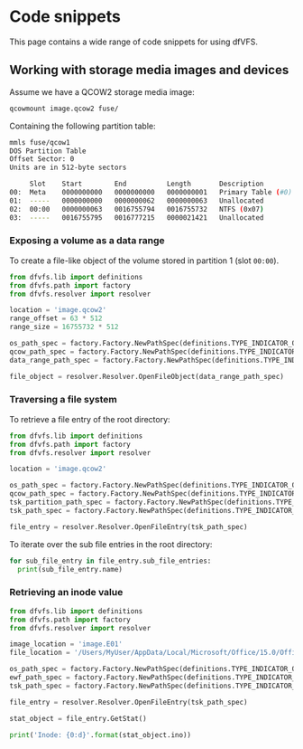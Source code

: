 # Code snippets

This page contains a wide range of code snippets for using dfVFS.

## Working with storage media images and devices

Assume we have a QCOW2 storage media image:

```bash
qcowmount image.qcow2 fuse/
```

Containing the following partition table:

```bash
mmls fuse/qcow1
DOS Partition Table
Offset Sector: 0
Units are in 512-byte sectors

     Slot    Start        End          Length       Description
00:  Meta    0000000000   0000000000   0000000001   Primary Table (#0)
01:  -----   0000000000   0000000062   0000000063   Unallocated
02:  00:00   0000000063   0016755794   0016755732   NTFS (0x07)
03:  -----   0016755795   0016777215   0000021421   Unallocated
```

### Exposing a volume as a data range

To create a file-like object of the volume stored in partition 1 (slot `00:00`).

```python
from dfvfs.lib import definitions
from dfvfs.path import factory
from dfvfs.resolver import resolver

location = 'image.qcow2'
range_offset = 63 * 512
range_size = 16755732 * 512

os_path_spec = factory.Factory.NewPathSpec(definitions.TYPE_INDICATOR_OS, location=location)
qcow_path_spec = factory.Factory.NewPathSpec(definitions.TYPE_INDICATOR_QCOW, parent=os_path_spec)
data_range_path_spec = factory.Factory.NewPathSpec(definitions.TYPE_INDICATOR_DATA_RANGE, range_offset=range_offset, range_size=range_size, parent=qcow_path_spec)

file_object = resolver.Resolver.OpenFileObject(data_range_path_spec)
```

### Traversing a file system

To retrieve a file entry of the root directory:

```python
from dfvfs.lib import definitions
from dfvfs.path import factory
from dfvfs.resolver import resolver

location = 'image.qcow2'

os_path_spec = factory.Factory.NewPathSpec(definitions.TYPE_INDICATOR_OS, location=location)
qcow_path_spec = factory.Factory.NewPathSpec(definitions.TYPE_INDICATOR_QCOW, parent=os_path_spec)
tsk_partition_path_spec = factory.Factory.NewPathSpec(definitions.TYPE_INDICATOR_TSK_PARTITION, location='/p1', parent=qcow_path_spec)
tsk_path_spec = factory.Factory.NewPathSpec(definitions.TYPE_INDICATOR_TSK, location='/', parent=tsk_partition_path_spec)

file_entry = resolver.Resolver.OpenFileEntry(tsk_path_spec)
```

To iterate over the sub file entries in the root directory:

```python
for sub_file_entry in file_entry.sub_file_entries:
  print(sub_file_entry.name)
```

### Retrieving an inode value

```python
from dfvfs.lib import definitions
from dfvfs.path import factory
from dfvfs.resolver import resolver

image_location = 'image.E01'
file_location = '/Users/MyUser/AppData/Local/Microsoft/Office/15.0/OfficeFileCache/MyFile.txt'

os_path_spec = factory.Factory.NewPathSpec(definitions.TYPE_INDICATOR_OS, location=image_location)
ewf_path_spec = factory.Factory.NewPathSpec(definitions.TYPE_INDICATOR_EWF, parent=os_path_spec)
tsk_path_spec = factory.Factory.NewPathSpec(definitions.TYPE_INDICATOR_TSK, location=file_location, parent=ewf_path_spec)

file_entry = resolver.Resolver.OpenFileEntry(tsk_path_spec)

stat_object = file_entry.GetStat()

print('Inode: {0:d}'.format(stat_object.ino))
```
